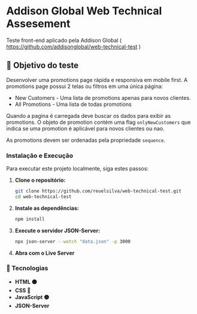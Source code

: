 # Addison Global Web Technical Assesement
Teste front-end aplicado pela Addison Global ( https://github.com/addisonglobal/web-technical-test )
## 🎯 Objetivo do teste

Desenvolver uma promotions page rápida e responsiva em mobile first. A promotions page possui 2 telas ou filtros em uma única página:
* New Customers - Uma lista de promotions apenas para novos clientes.
* All Promotions - Uma lista de todas promotions

Quando a pagina é carregada deve buscar os dados para exibir as promotions. O objeto de promotion contém uma flag `onlyNewCustomers` que indica se uma promotion é aplicável para novos clientes ou nao.

As promotions devem ser ordenadas pela propriedade `sequence`.

### Instalação e Execução

Para executar este projeto localmente, siga estes passos:

1. **Clone o repositório:**
   ```bash
   git clone https://github.com/reuelsilva/web-technical-test.git
   cd web-technical-test
   ```

2. **Instale as dependências:**
   ```bash
   npm install
   ```
   
3. **Execute o servidor JSON-Server:**
   ```bash
   npx json-server --watch "data.json" -p 3000
    ```
4. **Abra com o Live Server**

### 🎨 Tecnologias

- **HTML 🟠**
- **CSS 🔵**
- **JavaScript 🟡**
- **JSON-Server**
